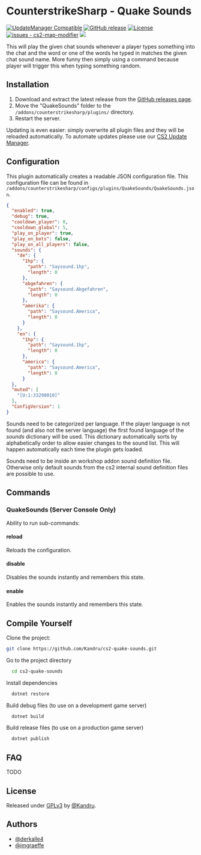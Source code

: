 # CounterstrikeSharp - Quake Sounds

[![UpdateManager Compatible](https://img.shields.io/badge/CS2-UpdateManager-darkgreen)](https://github.com/Kandru/cs2-update-manager/)
[![GitHub release](https://img.shields.io/github/release/Kandru/cs2-quake-sounds?include_prereleases=&sort=semver&color=blue)](https://github.com/Kandru/cs2-quake-sounds/releases/)
[![License](https://img.shields.io/badge/License-GPLv3-blue)](#license)
[![issues - cs2-map-modifier](https://img.shields.io/github/issues/Kandru/cs2-quake-sounds)](https://github.com/Kandru/cs2-quake-sounds/issues)
[![](https://www.paypalobjects.com/en_US/i/btn/btn_donateCC_LG.gif)](https://www.paypal.com/donate/?hosted_button_id=C2AVYKGVP9TRG)

This will play the given chat sounds whenever a player types something into the chat and the word or one of the words he typed in matches the given chat sound name. More funny then simply using a command because player will trigger this when typing something random.

## Installation

1. Download and extract the latest release from the [GitHub releases page](https://github.com/Kandru/cs2-quake-sounds/releases/).
2. Move the "QuakeSounds" folder to the `/addons/counterstrikesharp/plugins/` directory.
3. Restart the server.

Updating is even easier: simply overwrite all plugin files and they will be reloaded automatically. To automate updates please use our [CS2 Update Manager](https://github.com/Kandru/cs2-update-manager/).


## Configuration

This plugin automatically creates a readable JSON configuration file. This configuration file can be found in `/addons/counterstrikesharp/configs/plugins/QuakeSounds/QuakeSounds.json`.

```json
{
  "enabled": true,
  "debug": true,
  "cooldown_player": 0,
  "cooldown_global": 5,
  "play_on_player": true,
  "play_on_bots": false,
  "play_on_all_players": false,
  "sounds": {
    "de": {
      "1hp": {
        "path": "Saysound.1hp",
        "length": 0
      },
      "abgefahren": {
        "path": "Saysound.Abgefahren",
        "length": 0
      },
      "amerika": {
        "path": "Saysound.America",
        "length": 0
      }
    },
    "en": {
      "1hp": {
        "path": "Saysound.1hp",
        "length": 0
      },
      "america": {
        "path": "Saysound.America",
        "length": 0
      }
  },
  "muted": [
    "[U:1:33290010]"
  ],
  "ConfigVersion": 1
}
```

Sounds need to be categorized per language. If the player language is not found (and also not the server language) the first found language of the *sounds* dictionary will be used. This dictionary automatically sorts by alphabetically order to allow easier changes to the sound list. This will happen automatically each time the plugin gets loaded.

Sounds need to be inside an workshop addon sound definition file. Otherwise only default sounds from the cs2 internal sound definition files are possible to use.

## Commands

### QuakeSounds (Server Console Only)

Ability to run sub-commands:

#### reload

Reloads the configuration.

#### disable

Disables the sounds instantly and remembers this state.

#### enable

Enables the sounds instantly and remembers this state.

## Compile Yourself

Clone the project:

```bash
git clone https://github.com/Kandru/cs2-quake-sounds.git
```

Go to the project directory

```bash
  cd cs2-quake-sounds
```

Install dependencies

```bash
  dotnet restore
```

Build debug files (to use on a development game server)

```bash
  dotnet build
```

Build release files (to use on a production game server)

```bash
  dotnet publish
```

## FAQ

TODO

## License

Released under [GPLv3](/LICENSE) by [@Kandru](https://github.com/Kandru).

## Authors

- [@derkalle4](https://www.github.com/derkalle4)
- [@jmgraeffe](https://www.github.com/jmgraeffe)
